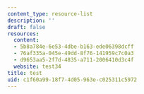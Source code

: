 ```yaml
---
content_type: resource-list
description: ''
draft: false
resources:
  content:
  - 5b8a784e-6e53-4dbe-b163-ede06398dcff
  - 76af335a-045e-49dd-8f76-141959c7c0a3
  - d9653aa5-2f7d-4835-a711-2006410d3c4f
  website: test34
title: test
uid: c1f60a99-18f7-4d05-963e-c025311c5972
---
```

